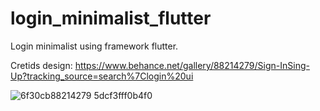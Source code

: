 # login_minimalist_flutter

Login minimalist using framework flutter.

Cretids design: https://www.behance.net/gallery/88214279/Sign-InSing-Up?tracking_source=search%7Clogin%20ui

![6f30cb88214279 5dcf3fff0b4f0](https://user-images.githubusercontent.com/54786785/75627922-397d2d80-5bb3-11ea-8723-5e1fa66190de.png)
